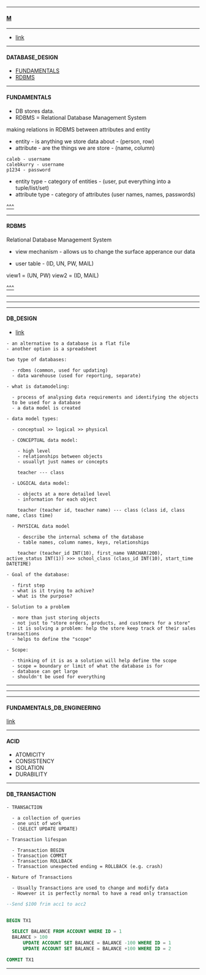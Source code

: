 
---

#### [M](https://github.com/ttltrk/TTT/blob/master/menu.md)

---

- [link](https://www.youtube.com/watch?v=ztHopE5Wnpc)

---

#### DATABASE_DESIGN

- [FUNDAMENTALS](#FUNDAMENTALS)
- [RDBMS](#RDBMS)

---

#### FUNDAMENTALS

- DB stores data.
- RDBMS = Relational Database Management System

making relations in RDBMS between attributes and entity

- entity - is anything we store data about - (person, row)
- attribute - are the things we are store - (name, column)

```
caleb - username
calebkurry - username
p1234 - password
```

- entity type - category of entities - (user, put everything into a tuple/list/set)
- attribute type - category of attributes (user names, names, passwords)

[^^^](#DATABASE_DESIGN)

---

#### RDBMS

Relational Database Management System

- view mechanism - allows us to change the surface apperance our data

- user table - (ID, UN, PW, MAIL)

view1 = (UN, PW)
view2 = (ID, MAIL)

[^^^](#DATABASE_DESIGN)

---
---
---

#### DB_DESIGN

- [link](https://ibm-learning.udemy.com/course/relational-database-design/learn/lecture/1674884#overview)

```
- an alternative to a database is a flat file
- another option is a spreadsheet
```

```
two type of databases:

  - rdbms (common, used for updating)
  - data warehouse (used for reporting, separate)
```

```
- what is datamodeling:

  - process of analysing data requirements and identifying the objects
  to be used for a database
  - a data model is created
```  

```
- data model types:

  - conceptual >> logical >> physical

  - CONCEPTUAL data model:

    - high level
    - relationships between objects
    - usuallyt just names or concepts

    teacher --- class

  - LOGICAL data model:

    - objects at a more detailed level
    - information for each object

    teacher (teacher id, teacher name) --- class (class id, class name, class time)

  - PHYSICAL data model

    - describe the internal schema of the database
    - table names, column names, keys, relationships

    teacher (teacher_id INT(10), first_name VARCHAR(200), active_status INT(1)) >>> school_class (class_id INT(10), start_time DATETIME)
```

```
- Goal of the database:

  - first step
  - what is it trying to achive?
  - what is the purpose?
```

```
- Solution to a problem

  - more than just storing objects
  - not just to "store orders, products, and customers for a store"
  - it is solving a problem: help the store keep track of their sales transactions
  - helps to define the "scope"
```

```
- Scope:

  - thinking of it is as a solution will help define the scope
  - scope = boundary or limit of what the database is for
  - database can get large
  - shouldn't be used for everything  
```

---
---
---

#### FUNDAMENTALS_DB_ENGINEERING

[link](https://ibm-learning.udemy.com/course/database-engines-crash-course/learn/lecture/30094294#overview)

---

#### ACID

- ATOMICITY
- CONSISTENCY
- ISOLATION
- DURABILITY

---

#### DB_TRANSACTION

```
- TRANSACTION

  - a collection of queries
  - one unit of work
  - (SELECT UPDATE UPDATE)
```

```
- Transaction lifespan

  - Transaction BEGIN  
  - Transaction COMMIT
  - Transaction ROLLBACK
  - Transaction unexpected ending = ROLLBACK (e.g. crash)
```

```
- Nature of Transactions

  - Usually Transactions are used to change and modify data
  - However it is perfectly normal to have a read only transaction
```

```sql
--Send $100 frim acc1 to acc2


BEGIN TX1

  SELECT BALANCE FROM ACCOUNT WHERE ID = 1
  BALANCE > 100
      UPDATE ACCOUNT SET BALANCE = BALANCE -100 WHERE ID = 1
      UPDATE ACCOUNT SET BALANCE = BALANCE +100 WHERE ID = 2

COMMIT TX1     
```

---
